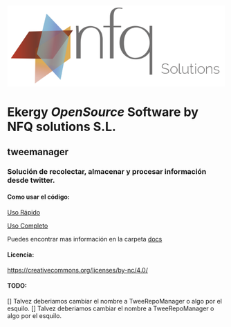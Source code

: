 ![Alt text](/docs/images/nfq_solutions.png?raw=true)
# Ekergy *OpenSource* Software by NFQ solutions S.L.

## tweemanager

### Solución de recolectar, almacenar y procesar información desde twitter.

#### Como usar el código:

[Uso Rápido](/docs/UsoRapido.md)

[Uso Completo]()

Puedes encontrar mas información en la carpeta [docs](/docs/)

#### Licencia:
https://creativecommons.org/licenses/by-nc/4.0/

#### TODO:
[] Talvez deberiamos cambiar el nombre a TweeRepoManager o algo por el esquilo.
[] Talvez deberiamos cambiar el nombre a TweeRepoManager o algo por el esquilo.

